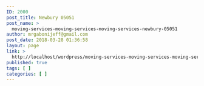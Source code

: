 ```yaml
---
ID: 2000
post_title: Newbury 05051
post_name: >
  moving-services-moving-services-moving-services-newbury-05051
author: mrgabonijeff@gmail.com
post_date: 2018-03-28 01:36:58
layout: page
link: >
  http://localhost/wordpress/moving-services-moving-services-moving-services-newbury-05051/
published: true
tags: [ ]
categories: [ ]
---
```

